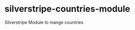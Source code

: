 silverstripe-countries-module
=============================

Silverstripe Module to mange countries
